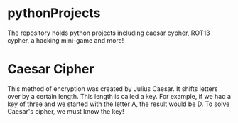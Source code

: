 # pythonProjects
The repository holds python projects including caesar cypher, ROT13 cypher, a hacking mini-game and more!

# Caesar Cipher
This method of encryption was created by Julius Caesar. It shifts letters over by a certain length. This length is called a key.
For example, if we had a key of three and we started with the letter A, the result would be D.
To solve Caesar's cipher, we must know the key!
